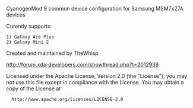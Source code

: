 CyanogenMod 9 common device configuration for Samsung MSM7x27A devices

Curently supports:

	1) Galaxy Ace Plus
	2) Galaxy Mini 2

Created and maintained by TheWhisp

http://forum.xda-developers.com/showthread.php?t=2012939

Licensed under the Apache License, Version 2.0 (the "License");
 you may not use this file except in compliance with the License.
 You may obtain a copy of the License at

      http://www.apache.org/licenses/LICENSE-2.0
